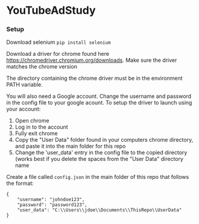 # YouTubeAdStudy

### Setup

Download selenium
`pip install selenium`

Download a driver for chrome found here https://chromedriver.chromium.org/downloads. Make sure the driver matches the chrome version

The directory containing the chrome driver must be in the environment PATH variable.

You will also need a Google account. Change the username and password in the config file to your google acount. To setup the driver to launch using your account:
1. Open chrome
2. Log in to the account
3. Fully exit chrome
4. Copy the "User Data" folder found in your computers chrome directory, and paste it into the main folder for this repo 
5. Change the 'user_data' entry in the config file to the copied directory (works best if you delete the spaces from the "User Data" directory name

Create a file called `config.json` in the main folder of this repo that follows the format:
```
{
	"username": "johndoe123",
	"password": "password123",
	"user_data": "C:\\Users\\jdoe\\Documents\\ThisRepo\\UserData"
}
```